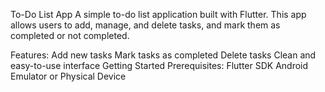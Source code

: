 
To-Do List App
A simple to-do list application built with Flutter. This app allows users to add, manage, and delete tasks, and mark them as completed or not completed.

Features:
Add new tasks
Mark tasks as completed
Delete tasks
Clean and easy-to-use interface
Getting Started
Prerequisites:
Flutter SDK
Android Emulator or Physical Device
